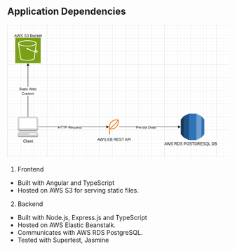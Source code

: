 ## Application Dependencies

![architecture](./diagram.png)

1. Frontend

- Built with Angular and TypeScript
- Hosted on AWS S3 for serving static files.

2. Backend
- Built with Node.js, Express.js and TypeScript
- Hosted on AWS Elastic Beanstalk.
- Communicates with AWS RDS PostgreSQL.
- Tested with Supertest, Jasmine